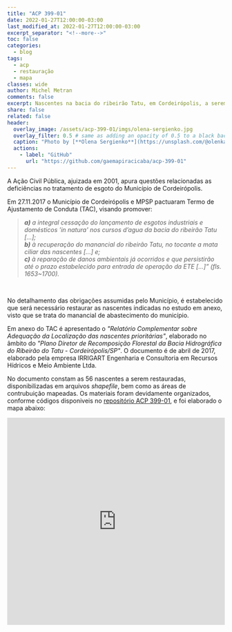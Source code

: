 ```yaml
---
title: "ACP 399-01"
date: 2022-01-27T12:00:00-03:00
last_modified_at: 2022-01-27T12:00:00-03:00
excerpt_separator: "<!--more-->"
toc: false
categories:
  - blog
tags:
  - acp
  - restauração
  - mapa
classes: wide
author: Michel Metran
comments: false
excerpt: Nascentes na bacia do ribeirão Tatu, em Cordeirópolis, a serem restauradas
share: false
related: false
header:
  overlay_image: /assets/acp-399-01/imgs/olena-sergienko.jpg
  overlay_filter: 0.5 # same as adding an opacity of 0.5 to a black background
  caption: "Photo by [**Olena Sergienko**](https://unsplash.com/@olenkasergienko?utm_source=unsplash&utm_medium=referral&utm_content=creditCopyText) on [Unsplash](https://unsplash.com)"
  actions:
    - label: "GitHub"
      url: "https://github.com/gaemapiracicaba/acp-399-01"
---
```


A Ação Civil Pública, ajuizada em 2001, apura questões relacionadas as deficiências no tratamento de esgoto do Município de Cordeirópolis.

Em 27.11.2017 o Município de Cordeirópolis e MPSP pactuaram Termo de Ajustamento de Conduta (TAC), visando promover:

> ***a)** a integral cessação do lançamento de esgotos industriais e domésticos 'in natura' nos cursos d’agua da bacia do ribeirão Tatu [...];<br>
**b)** à recuperação do manancial do ribeirão Tatu, no tocante a mata ciliar das nascentes [...] e;<br>
**c)** à reparação de danos ambientais já ocorridos e que persistirão até o prazo estabelecido para entrada de operação da ETE [...]” (fls. 1653~1700).*

<br>

No detalhamento das obrigações assumidas pelo Município, é estabelecido que será necessário restaurar as nascentes indicadas no estudo em anexo, visto que se trata do manancial de abastecimento do município.

Em anexo do TAC é apresentado o *"Relatório Complementar sobre Adequação da Localização das nascentes 
prioritárias"*, elaborado no âmbito do *"Plano Diretor de Recomposição Florestal da Bacia Hidrográfica do Ribeirão do Tatu - Cordeirópolis/SP"*.
O documento é de abril de 2017, elaborado pela empresa IRRIGART Engenharia e Consultoria em Recursos Hídricos e Meio Ambiente Ltda.

No documento constam as 56 nascentes a serem restauradas, disponibilizadas em arquivos *shapefile*, bem como as áreas de contrubuição mapeadas.
Os materiais foram devidamente organizados, conforme códigos disponiveis no [repositório ACP 399-01](https://github.com/gaemapiracicaba/acp-399-01), e foi elaborado o mapa abaixo:

<iframe src="https://gaemapiracicaba.github.io/assets/acp-399-01/data/acp-399-01_map.html" width="100%" height="480"  frameborder="0" allowfullscreen></iframe>
